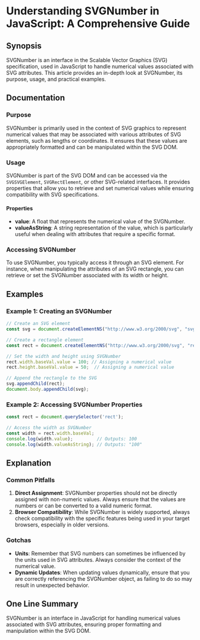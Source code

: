 <!--
Meta Description: # Understanding SVGNumber in JavaScript: A Comprehensive Guide ## Synopsis SVGNumber is an interface in the Scalable Vector Graphics (SVG) specificati...
Meta Keywords: svg, svgnumber, value, numerical, values
-->

# Understanding SVGNumber in JavaScript: A Comprehensive Guide

## Synopsis
SVGNumber is an interface in the Scalable Vector Graphics (SVG) specification, used in JavaScript to handle numerical values associated with SVG attributes. This article provides an in-depth look at SVGNumber, its purpose, usage, and practical examples.

## Documentation
### Purpose
SVGNumber is primarily used in the context of SVG graphics to represent numerical values that may be associated with various attributes of SVG elements, such as lengths or coordinates. It ensures that these values are appropriately formatted and can be manipulated within the SVG DOM.

### Usage
SVGNumber is part of the SVG DOM and can be accessed via the `SVGSVGElement`, `SVGRectElement`, or other SVG-related interfaces. It provides properties that allow you to retrieve and set numerical values while ensuring compatibility with SVG specifications.

#### Properties
- **value**: A float that represents the numerical value of the SVGNumber.
- **valueAsString**: A string representation of the value, which is particularly useful when dealing with attributes that require a specific format.

### Accessing SVGNumber
To use SVGNumber, you typically access it through an SVG element. For instance, when manipulating the attributes of an SVG rectangle, you can retrieve or set the SVGNumber associated with its width or height.

## Examples
### Example 1: Creating an SVGNumber
```javascript
// Create an SVG element
const svg = document.createElementNS("http://www.w3.org/2000/svg", "svg");

// Create a rectangle element
const rect = document.createElementNS("http://www.w3.org/2000/svg", "rect");

// Set the width and height using SVGNumber
rect.width.baseVal.value = 100; // Assigning a numerical value
rect.height.baseVal.value = 50;  // Assigning a numerical value

// Append the rectangle to the SVG
svg.appendChild(rect);
document.body.appendChild(svg);
```

### Example 2: Accessing SVGNumber Properties
```javascript
const rect = document.querySelector('rect');

// Access the width as SVGNumber
const width = rect.width.baseVal;
console.log(width.value);         // Outputs: 100
console.log(width.valueAsString); // Outputs: "100"
```

## Explanation
### Common Pitfalls
1. **Direct Assignment**: SVGNumber properties should not be directly assigned with non-numeric values. Always ensure that the values are numbers or can be converted to a valid numeric format.
2. **Browser Compatibility**: While SVGNumber is widely supported, always check compatibility with the specific features being used in your target browsers, especially in older versions.

### Gotchas
- **Units**: Remember that SVG numbers can sometimes be influenced by the units used in SVG attributes. Always consider the context of the numerical value.
- **Dynamic Updates**: When updating values dynamically, ensure that you are correctly referencing the SVGNumber object, as failing to do so may result in unexpected behavior.

## One Line Summary
SVGNumber is an interface in JavaScript for handling numerical values associated with SVG attributes, ensuring proper formatting and manipulation within the SVG DOM.
